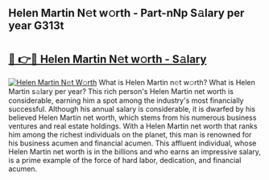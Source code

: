 ## Helen Martin N𝚎t w𝚘rth - Part-nNp S𝚊lary per year G313t

# <h2><a href="http://gc4e59.nevu.top/?p=Helen+Martin">🔗 👉🔴 Helen Martin N𝚎t w𝚘rth - S𝚊lary</a></h2>

[![Helen Martin N𝚎t W𝚘rth](https://i.imgur.com/Oavwk0R.jpeg)](http://gc4e59.nevu.top/?p=Helen+Martin)
What is Helen Martin n𝚎t w𝚘rth? What is Helen Martin s𝚊lary per year?
This rich person's Helen Martin net worth is considerable, earning him a spot among the industry's most financially successful. Although his annual salary is considerable, it is dwarfed by his believed Helen Martin net worth, which stems from his numerous business ventures and real estate holdings. With a Helen Martin net worth that ranks him among the richest individuals on the planet, this man is renowned for his business acumen and financial acumen. This affluent individual, whose Helen Martin net worth is in the billions and who earns an impressive salary, is a prime example of the force of hard labor, dedication, and financial acumen.
